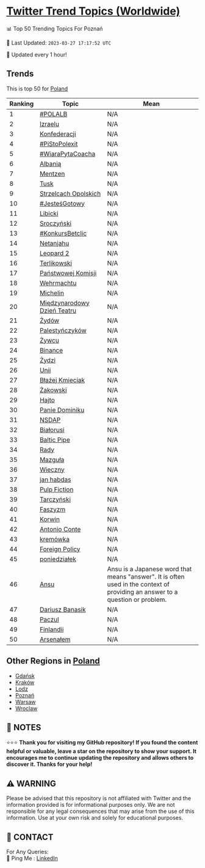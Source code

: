 [Twitter Trend Topics (Worldwide)](https://github.com/ErcinDedeoglu/Twitter-Trend-Topics)
==========


📊 Top 50 Trending Topics For Poznań

📆 Last Updated: `2023-03-27 17:17:52 UTC`

🔧 Updated every 1 hour!


## Trends

This is top 50 for [Poland](</Poland>)

| Ranking | Topic | Mean |
| ------- | ------------ | ------------ |
| 1 | [#POLALB](http://twitter.com/search?q=%23POLALB) | N/A |
| 2 | [Izraelu](http://twitter.com/search?q=Izraelu) | N/A |
| 3 | [Konfederacji](http://twitter.com/search?q=Konfederacji) | N/A |
| 4 | [#PiStoPolexit](http://twitter.com/search?q=%23PiStoPolexit) | N/A |
| 5 | [#WiaraPytaCoacha](http://twitter.com/search?q=%23WiaraPytaCoacha) | N/A |
| 6 | [Albanią](http://twitter.com/search?q=Albani%c4%85) | N/A |
| 7 | [Mentzen](http://twitter.com/search?q=Mentzen) | N/A |
| 8 | [Tusk](http://twitter.com/search?q=Tusk) | N/A |
| 9 | [Strzelcach Opolskich](http://twitter.com/search?q=Strzelcach+Opolskich) | N/A |
| 10 | [#JesteśGotowy](http://twitter.com/search?q=%23Jeste%c5%9bGotowy) | N/A |
| 11 | [Libicki](http://twitter.com/search?q=Libicki) | N/A |
| 12 | [Sroczyński](http://twitter.com/search?q=Sroczy%c5%84ski) | N/A |
| 13 | [#KonkursBetclic](http://twitter.com/search?q=%23KonkursBetclic) | N/A |
| 14 | [Netanjahu](http://twitter.com/search?q=Netanjahu) | N/A |
| 15 | [Leopard 2](http://twitter.com/search?q=Leopard+2) | N/A |
| 16 | [Terlikowski](http://twitter.com/search?q=Terlikowski) | N/A |
| 17 | [Państwowej Komisji](http://twitter.com/search?q=Pa%c5%84stwowej+Komisji) | N/A |
| 18 | [Wehrmachtu](http://twitter.com/search?q=Wehrmachtu) | N/A |
| 19 | [Michelin](http://twitter.com/search?q=Michelin) | N/A |
| 20 | [Międzynarodowy Dzień Teatru](http://twitter.com/search?q=Mi%c4%99dzynarodowy+Dzie%c5%84+Teatru) | N/A |
| 21 | [Żydów](http://twitter.com/search?q=%c5%bbyd%c3%b3w) | N/A |
| 22 | [Palestyńczyków](http://twitter.com/search?q=Palesty%c5%84czyk%c3%b3w) | N/A |
| 23 | [Żywcu](http://twitter.com/search?q=%c5%bbywcu) | N/A |
| 24 | [Binance](http://twitter.com/search?q=Binance) | N/A |
| 25 | [Żydzi](http://twitter.com/search?q=%c5%bbydzi) | N/A |
| 26 | [Unii](http://twitter.com/search?q=Unii) | N/A |
| 27 | [Błażej Kmieciak](http://twitter.com/search?q=B%c5%82a%c5%bcej+Kmieciak) | N/A |
| 28 | [Żakowski](http://twitter.com/search?q=%c5%bbakowski) | N/A |
| 29 | [Hajto](http://twitter.com/search?q=Hajto) | N/A |
| 30 | [Panie Dominiku](http://twitter.com/search?q=Panie+Dominiku) | N/A |
| 31 | [NSDAP](http://twitter.com/search?q=NSDAP) | N/A |
| 32 | [Białorusi](http://twitter.com/search?q=Bia%c5%82orusi) | N/A |
| 33 | [Baltic Pipe](http://twitter.com/search?q=Baltic+Pipe) | N/A |
| 34 | [Rady](http://twitter.com/search?q=Rady) | N/A |
| 35 | [Mazguła](http://twitter.com/search?q=Mazgu%c5%82a) | N/A |
| 36 | [Wieczny](http://twitter.com/search?q=Wieczny) | N/A |
| 37 | [jan habdas](http://twitter.com/search?q=jan+habdas) | N/A |
| 38 | [Pulp Fiction](http://twitter.com/search?q=Pulp+Fiction) | N/A |
| 39 | [Tarczyński](http://twitter.com/search?q=Tarczy%c5%84ski) | N/A |
| 40 | [Faszyzm](http://twitter.com/search?q=Faszyzm) | N/A |
| 41 | [Korwin](http://twitter.com/search?q=Korwin) | N/A |
| 42 | [Antonio Conte](http://twitter.com/search?q=Antonio+Conte) | N/A |
| 43 | [kremówka](http://twitter.com/search?q=krem%c3%b3wka) | N/A |
| 44 | [Foreign Policy](http://twitter.com/search?q=Foreign+Policy) | N/A |
| 45 | [poniedziałek](http://twitter.com/search?q=poniedzia%c5%82ek) | N/A |
| 46 | [Ansu](http://twitter.com/search?q=Ansu) | Ansu is a Japanese word that means "answer". It is often used in the context of providing an answer to a question or problem. |
| 47 | [Dariusz Banasik](http://twitter.com/search?q=Dariusz+Banasik) | N/A |
| 48 | [Paczul](http://twitter.com/search?q=Paczul) | N/A |
| 49 | [Finlandii](http://twitter.com/search?q=Finlandii) | N/A |
| 50 | [Arsenałem](http://twitter.com/search?q=Arsena%c5%82em) | N/A |



## Other Regions in [Poland](</Poland>)

* [Gdańsk](</Poland/Gdańsk.md>)
* [Kraków](</Poland/Kraków.md>)
* [Lodz](</Poland/Lodz.md>)
* [Poznań](</Poland/Poznań.md>)
* [Warsaw](</Poland/Warsaw.md>)
* [Wroclaw](</Poland/Wroclaw.md>)



## 📝 NOTES

⭐⭐⭐ **Thank you for visiting my GitHub repository! If you found the content helpful or valuable, leave a star on the repository to show your support. It encourages me to continue updating the repository and allows others to discover it. Thanks for your help!**


## ⚠️ WARNING

Please be advised that this repository is not affiliated with Twitter and the information provided is for informational purposes only. We are not responsible for any legal consequences that may arise from the use of this information. Use at your own risk and solely for educational purposes.


## 📨 CONTACT

 For Any Queries:  
            🏓 Ping Me : [LinkedIn](https://www.linkedin.com/in/ercindedeoglu/)
